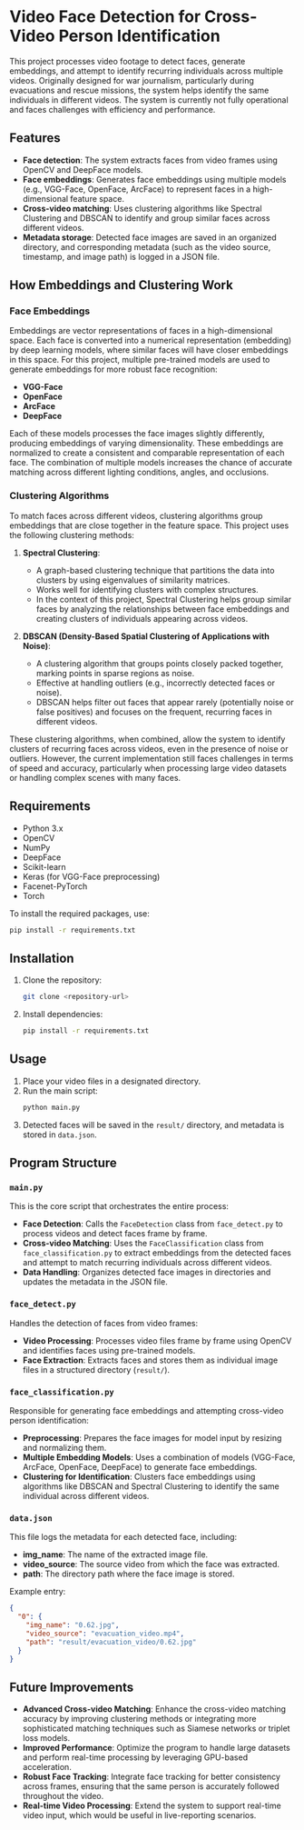 # Video Face Detection for Cross-Video Person Identification

This project processes video footage to detect faces, generate embeddings, and attempt to identify recurring individuals across multiple videos. Originally designed for war journalism, particularly during evacuations and rescue missions, the system helps identify the same individuals in different videos. The system is currently not fully operational and faces challenges with efficiency and performance.

## Features

- **Face detection**: The system extracts faces from video frames using OpenCV and DeepFace models.
- **Face embeddings**: Generates face embeddings using multiple models (e.g., VGG-Face, OpenFace, ArcFace) to represent faces in a high-dimensional feature space.
- **Cross-video matching**: Uses clustering algorithms like Spectral Clustering and DBSCAN to identify and group similar faces across different videos.
- **Metadata storage**: Detected face images are saved in an organized directory, and corresponding metadata (such as the video source, timestamp, and image path) is logged in a JSON file.

## How Embeddings and Clustering Work

### Face Embeddings

Embeddings are vector representations of faces in a high-dimensional space. Each face is converted into a numerical representation (embedding) by deep learning models, where similar faces will have closer embeddings in this space. For this project, multiple pre-trained models are used to generate embeddings for more robust face recognition:

- **VGG-Face**
- **OpenFace**
- **ArcFace**
- **DeepFace**

Each of these models processes the face images slightly differently, producing embeddings of varying dimensionality. These embeddings are normalized to create a consistent and comparable representation of each face. The combination of multiple models increases the chance of accurate matching across different lighting conditions, angles, and occlusions.

### Clustering Algorithms

To match faces across different videos, clustering algorithms group embeddings that are close together in the feature space. This project uses the following clustering methods:

1. **Spectral Clustering**:
   - A graph-based clustering technique that partitions the data into clusters by using eigenvalues of similarity matrices.
   - Works well for identifying clusters with complex structures.
   - In the context of this project, Spectral Clustering helps group similar faces by analyzing the relationships between face embeddings and creating clusters of individuals appearing across videos.

2. **DBSCAN (Density-Based Spatial Clustering of Applications with Noise)**:
   - A clustering algorithm that groups points closely packed together, marking points in sparse regions as noise.
   - Effective at handling outliers (e.g., incorrectly detected faces or noise).
   - DBSCAN helps filter out faces that appear rarely (potentially noise or false positives) and focuses on the frequent, recurring faces in different videos.

These clustering algorithms, when combined, allow the system to identify clusters of recurring faces across videos, even in the presence of noise or outliers. However, the current implementation still faces challenges in terms of speed and accuracy, particularly when processing large video datasets or handling complex scenes with many faces.

## Requirements

- Python 3.x
- OpenCV
- NumPy
- DeepFace
- Scikit-learn
- Keras (for VGG-Face preprocessing)
- Facenet-PyTorch
- Torch

To install the required packages, use:
```bash
pip install -r requirements.txt
```

## Installation

1. Clone the repository:
   ```bash
   git clone <repository-url>
   ```
2. Install dependencies:
   ```bash
   pip install -r requirements.txt
   ```

## Usage

1. Place your video files in a designated directory.
2. Run the main script:
   ```bash
   python main.py
   ```
3. Detected faces will be saved in the `result/` directory, and metadata is stored in `data.json`.

## Program Structure

### `main.py`

This is the core script that orchestrates the entire process:

- **Face Detection**: Calls the `FaceDetection` class from `face_detect.py` to process videos and detect faces frame by frame.
- **Cross-video Matching**: Uses the `FaceClassification` class from `face_classification.py` to extract embeddings from the detected faces and attempt to match recurring individuals across different videos.
- **Data Handling**: Organizes detected face images in directories and updates the metadata in the JSON file.

### `face_detect.py`

Handles the detection of faces from video frames:

- **Video Processing**: Processes video files frame by frame using OpenCV and identifies faces using pre-trained models.
- **Face Extraction**: Extracts faces and stores them as individual image files in a structured directory (`result/`).

### `face_classification.py`

Responsible for generating face embeddings and attempting cross-video person identification:

- **Preprocessing**: Prepares the face images for model input by resizing and normalizing them.
- **Multiple Embedding Models**: Uses a combination of models (VGG-Face, ArcFace, OpenFace, DeepFace) to generate face embeddings.
- **Clustering for Identification**: Clusters face embeddings using algorithms like DBSCAN and Spectral Clustering to identify the same individual across different videos.

### `data.json`

This file logs the metadata for each detected face, including:

- **img_name**: The name of the extracted image file.
- **video_source**: The source video from which the face was extracted.
- **path**: The directory path where the face image is stored.

Example entry:
```json
{
  "0": {
    "img_name": "0.62.jpg",
    "video_source": "evacuation_video.mp4",
    "path": "result/evacuation_video/0.62.jpg"
  }
}
```

## Future Improvements

- **Advanced Cross-video Matching**: Enhance the cross-video matching accuracy by improving clustering methods or integrating more sophisticated matching techniques such as Siamese networks or triplet loss models.
- **Improved Performance**: Optimize the program to handle large datasets and perform real-time processing by leveraging GPU-based acceleration.
- **Robust Face Tracking**: Integrate face tracking for better consistency across frames, ensuring that the same person is accurately followed throughout the video.
- **Real-time Video Processing**: Extend the system to support real-time video input, which would be useful in live-reporting scenarios.
